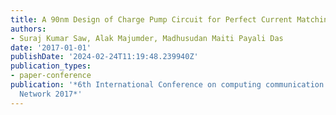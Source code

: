 ```yaml
---
title: A 90nm Design of Charge Pump Circuit for Perfect Current Matching
authors:
- Suraj Kumar Saw, Alak Majumder, Madhusudan Maiti Payali Das
date: '2017-01-01'
publishDate: '2024-02-24T11:19:48.239940Z'
publication_types:
- paper-conference
publication: '*6th International Conference on computing communication and Sensor
  Network 2017*'
---
```


